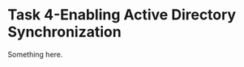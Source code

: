 [title]: # (Task 4-Enabling Active Directory Synchronization)
[tags]: # (XXX)
[priority]: # (1524)
# Task 4-Enabling Active Directory Synchronization
Something here.
